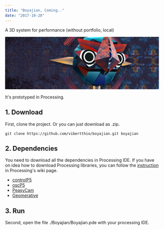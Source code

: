 ```yaml
---
title: "Boyajian, Coming.."
date: "2017-10-28"
---
```



A 3D system for performance (without portfolio, local)

![demo](./banner.png)
<!-- ![demo](https://drive.google.com/file/d/1znKw4nCc7PDoVHq2E3-GLr4Qu7BerGCv/view?usp=sharing) -->

It's prototyped in Processing.

## 1. Download

First, clone the project. Or you can just download as .zip.
```
git clone https://github.com/vibertthio/boyajian.git boyajian
```

## 2. Dependencies
You need to download all the dependencies in Processing IDE.
If you have on idea how to download Processing libraries, you can follow the [instruction](https://github.com/processing/processing/wiki/How-to-Install-a-Contributed-Library) in Processing's wiki page.


- [controlP5](https://github.com/sojamo/controlp5)
- [oscP5](http://www.sojamo.de/libraries/oscP5/)
- [PeasyCam](https://github.com/jdf/peasycam)
- [Geomerative](http://www.ricardmarxer.com/geomerative/)

## 3. Run

Second, open the file ./Boyajian/Boyajian.pde with your processing IDE.

